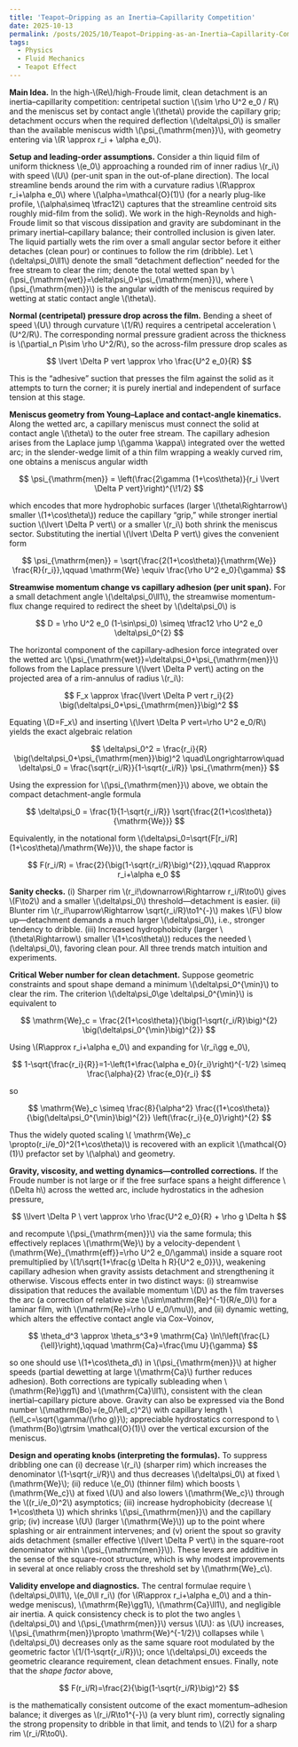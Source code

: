 ```yaml
---
title: 'Teapot–Dripping as an Inertia–Capillarity Competition'
date: 2025-10-13
permalink: /posts/2025/10/Teapot–Dripping-as-an-Inertia–Capillarity-Competition/
tags:
  - Physics
  - Fluid Mechanics
  - Teapot Effect
---
```

**Main Idea.** In the high-\\(Re\\)/high-Froude limit, clean detachment is an inertia–capillarity competition: centripetal suction \\(\sim \rho U^2 e_0 / R\\) and the meniscus set by contact angle \\(\theta\\) provide the capillary grip; detachment occurs when the required deflection \\(\delta\psi_0\\) is smaller than the available meniscus width \\(\psi_{\mathrm{men}}\\), with geometry entering via \\(R \approx r_i + \alpha e_0\\).

**Setup and leading-order assumptions.** Consider a thin liquid film of uniform thickness \\(e_0\\) approaching a rounded rim of inner radius \\(r_i\\) with speed \\(U\\) (per-unit span in the out-of-plane direction). The local streamline bends around the rim with a curvature radius \\(R\approx r_i+\alpha e_0\\) where \\(\alpha=\mathcal{O}(1)\\) (for a nearly plug-like profile, \\(\alpha\simeq \tfrac12\\) captures that the streamline centroid sits roughly mid-film from the solid). We work in the high-Reynolds and high-Froude limit so that viscous dissipation and gravity are subdominant in the primary inertial–capillary balance; their controlled inclusion is given later. The liquid partially wets the rim over a small angular sector before it either detaches (clean pour) or continues to follow the rim (dribble). Let \\(\delta\psi_0\ll1\\) denote the small “detachment deflection” needed for the free stream to clear the rim; denote the total wetted span by \\(\psi_{\mathrm{wet}}=\delta\psi_0+\psi_{\mathrm{men}}\\), where \\(\psi_{\mathrm{men}}\\) is the angular width of the meniscus required by wetting at static contact angle \\(\theta\\).

**Normal (centripetal) pressure drop across the film.** Bending a sheet of speed \\(U\\) through curvature \\(1/R\\) requires a centripetal acceleration \\(U^2/R\\). The corresponding normal pressure gradient across the thickness is \\(\partial_n P\sim \rho U^2/R\\), so the across-film pressure drop scales as

$$
\lvert \Delta P 
vert \approx \rho \frac{U^2 e_0}{R}
$$

This is the “adhesive” suction that presses the film against the solid as it attempts to turn the corner; it is purely inertial and independent of surface tension at this stage.

**Meniscus geometry from Young–Laplace and contact-angle kinematics.** Along the wetted arc, a capillary meniscus must connect the solid at contact angle \\(\theta\\) to the outer free stream. The capillary adhesion arises from the Laplace jump \\(\gamma \kappa\\) integrated over the wetted arc; in the slender-wedge limit of a thin film wrapping a weakly curved rim, one obtains a meniscus angular width

$$
\psi_{\mathrm{men}} = \left(\frac{2\gamma (1+\cos\theta)}{r_i \lvert \Delta P 
vert}\right)^{\!1/2}
$$

which encodes that more hydrophobic surfaces (larger \\(\theta\Rightarrow\\) smaller \\(1+\cos\theta\\)) reduce the capillary “grip,” while stronger inertial suction \\(\lvert \Delta P
vert\\) or a smaller \\(r_i\\) both shrink the meniscus sector. Substituting the inertial \\(\lvert \Delta P
vert\\) gives the convenient form

$$
\psi_{\mathrm{men}} = \sqrt{\frac{2(1+\cos\theta)}{\mathrm{We}} \frac{R}{r_i}},\qquad 
\mathrm{We} \equiv \frac{\rho U^2 e_0}{\gamma}
$$

**Streamwise momentum change vs capillary adhesion (per unit span).** For a small detachment angle \\(\delta\psi_0\ll1\\), the streamwise momentum-flux change required to redirect the sheet by \\(\delta\psi_0\\) is

$$
D = \rho U^2 e_0 (1-\sin\psi_0) \simeq \tfrac12 \rho U^2 e_0 \delta\psi_0^{2}
$$

The horizontal component of the capillary-adhesion force integrated over the wetted arc \\(\psi_{\mathrm{wet}}=\delta\psi_0+\psi_{\mathrm{men}}\\) follows from the Laplace pressure \\(\lvert \Delta P
vert\\) acting on the projected area of a rim-annulus of radius \\(r_i\\):

$$
F_x \approx \frac{\lvert \Delta P
vert r_i}{2} \big(\delta\psi_0+\psi_{\mathrm{men}}\big)^2
$$

Equating \\(D=F_x\\) and inserting \\(\lvert \Delta P
vert=\rho U^2 e_0/R\\) yields the exact algebraic relation

$$
\delta\psi_0^2 = \frac{r_i}{R} \big(\delta\psi_0+\psi_{\mathrm{men}}\big)^2
\quad\Longrightarrow\quad
\delta\psi_0 = \frac{\sqrt{r_i/R}}{1-\sqrt{r_i/R}} \psi_{\mathrm{men}}
$$

Using the expression for \\(\psi_{\mathrm{men}}\\) above, we obtain the compact detachment-angle formula

$$
\delta\psi_0 = \frac{1}{1-\sqrt{r_i/R}} \sqrt{\frac{2(1+\cos\theta)}{\mathrm{We}}}
$$

Equivalently, in the notational form \\(\delta\psi_0=\sqrt{F[r_i/R] (1+\cos\theta)/\mathrm{We}}\\), the shape factor is

$$
F(r_i/R) = \frac{2}{\big(1-\sqrt{r_i/R}\big)^{2}},\qquad R\approx r_i+\alpha e_0
$$

**Sanity checks.** (i) Sharper rim \\(r_i\!\downarrow\Rightarrow r_i/R\to0\\) gives \\(F\to2\\) and a smaller \\(\delta\psi_0\\) threshold—detachment is easier. (ii) Blunter rim \\(r_i\!\uparrow\Rightarrow \sqrt{r_i/R}\to1^{-}\\) makes \\(F\\) blow up—detachment demands a much larger \\(\delta\psi_0\\), i.e., stronger tendency to dribble. (iii) Increased hydrophobicity (larger \\(\theta\Rightarrow\\) smaller \\(1+\cos\theta\\)) reduces the needed \\(\delta\psi_0\\), favoring clean pour. All three trends match intuition and experiments.

**Critical Weber number for clean detachment.** Suppose geometric constraints and spout shape demand a minimum \\(\delta\psi_0^{\min}\\) to clear the rim. The criterion \\(\delta\psi_0\ge \delta\psi_0^{\min}\\) is equivalent to

$$
\mathrm{We}_c = \frac{2(1+\cos\theta)}{\big(1-\sqrt{r_i/R}\big)^{2} \big(\delta\psi_0^{\min}\big)^{2}}
$$

Using \\(R\approx r_i+\alpha e_0\\) and expanding for \\(r_i\gg e_0\\),

$$
1-\sqrt{\frac{r_i}{R}}=1-\left(1+\frac{\alpha e_0}{r_i}\right)^{-1/2} \simeq \frac{\alpha}{2} \frac{e_0}{r_i}
$$

so

$$
\mathrm{We}_c \simeq \frac{8}{\alpha^2} \frac{(1+\cos\theta)}{\big(\delta\psi_0^{\min}\big)^{2}} \left(\frac{r_i}{e_0}\right)^{2}
$$

Thus the widely quoted scaling \\( \mathrm{We}_c \propto(r_i/e_0)^2(1+\cos\theta)\\) is recovered with an explicit \\(\mathcal{O}(1)\\) prefactor set by \\(\alpha\\) and geometry.

**Gravity, viscosity, and wetting dynamics—controlled corrections.** If the Froude number is not large or if the free surface spans a height difference \\(\Delta h\\) across the wetted arc, include hydrostatics in the adhesion pressure,

$$
\\lvert \Delta P \
vert \approx \rho \frac{U^2 e_0}{R} + \rho g \Delta h
$$

and recompute \\(\psi_{\mathrm{men}}\\) via the same formula; this effectively replaces \\(\mathrm{We}\\) by a velocity-dependent \\(\mathrm{We}_{\mathrm{eff}}=\rho U^2 e_0/\gamma\\) inside a square root premultiplied by \\(1/\sqrt{1+\frac{g \Delta h R}{U^2 e_0}}\\), weakening capillary adhesion when gravity assists detachment and strengthening it otherwise. Viscous effects enter in two distinct ways: (i) streamwise dissipation that reduces the available momentum \\(D\\) as the film traverses the arc (a correction of relative size \\(\sim\mathrm{Re}^{-1}(R/e_0)\\) for a laminar film, with \\(\mathrm{Re}=\rho U e_0/\mu\\)), and (ii) dynamic wetting, which alters the effective contact angle via Cox–Voinov,

$$
\theta_d^3 \approx \theta_s^3+9 \mathrm{Ca} \ln\!\left(\frac{L}{\ell}\right),\qquad \mathrm{Ca}=\frac{\mu U}{\gamma}
$$

so one should use \\(1+\cos\theta_d\\) in \\(\psi_{\mathrm{men}}\\) at higher speeds (partial dewetting at large \\(\mathrm{Ca}\\) further reduces adhesion). Both corrections are typically subleading when \\(\mathrm{Re}\gg1\\) and \\(\mathrm{Ca}\ll1\\), consistent with the clean inertial–capillary picture above. Gravity can also be expressed via the Bond number \\(\mathrm{Bo}=(e_0/\ell_c)^2\\) with capillary length \\(\ell_c=\sqrt{\gamma/(\rho g)}\\); appreciable hydrostatics correspond to \\(\mathrm{Bo}\gtrsim \mathcal{O}(1)\\) over the vertical excursion of the meniscus.

**Design and operating knobs (interpreting the formulas).** To suppress dribbling one can (i) decrease \\(r_i\\) (sharper rim) which increases the denominator \\(1-\sqrt{r_i/R}\\) and thus decreases \\(\delta\psi_0\\) at fixed \\(\mathrm{We}\\); (ii) reduce \\(e_0\\) (thinner film) which boosts \\(\mathrm{We_c}\\) at fixed \\(U\\) and also lowers \\(\mathrm{We_c}\\) through the \\((r_i/e_0)^2\\) asymptotics; (iii) increase hydrophobicity (decrease \\( 1+\cos\theta \\)) which shrinks \\(\psi_{\mathrm{men}}\\) and the capillary grip; (iv) increase \\(U\\) (larger \\(\mathrm{We}\\)) up to the point where splashing or air entrainment intervenes; and (v) orient the spout so gravity aids detachment (smaller effective \\(\lvert \Delta P
vert\\) in the square-root denominator within \\(\psi_{\mathrm{men}}\\)). These levers are additive in the sense of the square-root structure, which is why modest improvements in several at once reliably cross the threshold set by \\(\mathrm{We}_c\\).

**Validity envelope and diagnostics.** The central formulae require \\(\delta\psi_0\ll1\\), \\(e_0\ll r_i\\) (for \\(R\approx r_i+\alpha e_0\\) and a thin-wedge meniscus), \\(\mathrm{Re}\gg1\\), \\(\mathrm{Ca}\ll1\\), and negligible air inertia. A quick consistency check is to plot the two angles \\(\delta\psi_0\\) and \\(\psi_{\mathrm{men}}\\) versus \\(U\\): as \\(U\\) increases, \\(\psi_{\mathrm{men}}\propto \mathrm{We}^{-1/2}\\) collapses while \\(\delta\psi_0\\) decreases only as the same square root modulated by the geometric factor \\(1/(1-\sqrt{r_i/R})\\); once \\(\delta\psi_0\\) exceeds the geometric clearance requirement, clean detachment ensues. Finally, note that the *shape factor* above,

$$
F(r_i/R)=\frac{2}{\big(1-\sqrt{r_i/R}\big)^2}
$$

is the mathematically consistent outcome of the exact momentum–adhesion balance; it diverges as \\(r_i/R\to1^{-}\\) (a very blunt rim), correctly signaling the strong propensity to dribble in that limit, and tends to \\(2\\) for a sharp rim \\(r_i/R\to0\\).

